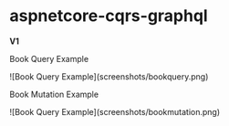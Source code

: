 # aspnetcore-cqrs-graphql
<b>V1</b>

<p>Book Query Example</p>
![Book Query Example](screenshots/bookquery.png)

<p>Book Mutation Example</p>
![Book Query Example](screenshots/bookmutation.png)
